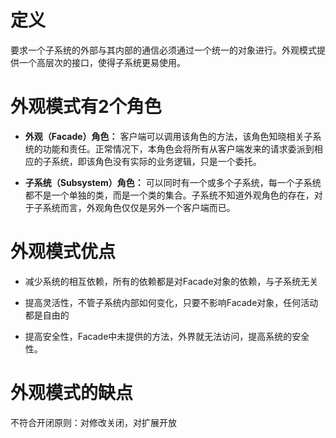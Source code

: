# 定义

要求一个子系统的外部与其内部的通信必须通过一个统一的对象进行。外观模式提供一个高层次的接口，使得子系统更易使用。

# 外观模式有2个角色

* **外观（Facade）角色：**
客户端可以调用该角色的方法，该角色知晓相关子系统的功能和责任。正常情况下，本角色会将所有从客户端发来的请求委派到相应的子系统，即该角色没有实际的业务逻辑，只是一个委托。

* **子系统（Subsystem）角色：**
可以同时有一个或多个子系统，每一个子系统都不是一个单独的类，而是一个类的集合。子系统不知道外观角色的存在，对于子系统而言，外观角色仅仅是另外一个客户端而已。

# 外观模式优点

* 减少系统的相互依赖，所有的依赖都是对Facade对象的依赖，与子系统无关

* 提高灵活性，不管子系统内部如何变化，只要不影响Facade对象，任何活动都是自由的

* 提高安全性，Facade中未提供的方法，外界就无法访问，提高系统的安全性。

# 外观模式的缺点

不符合开闭原则：对修改关闭，对扩展开放